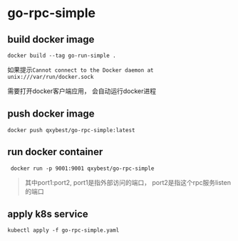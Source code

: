 # go-rpc-simple

## build docker image

```
docker build --tag go-run-simple . 
```

如果提示`Cannot connect to the Docker daemon at unix:///var/run/docker.sock`

需要打开docker客户端应用， 会自动运行docker进程

## push docker image

```shell
docker push qxybest/go-rpc-simple:latest
```

## run docker container

```shell
 docker run -p 9001:9001 qxybest/go-rpc-simple
```
> 其中port1:port2, port1是指外部访问的端口， port2是指这个rpc服务listen的端口

## apply k8s service
```shell
kubectl apply -f go-rpc-simple.yaml
```